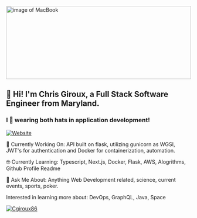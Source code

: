 <!--
**cgiroux86/cgiroux86** is a ✨ _special_ ✨ repository because its `README.md` (this file) appears on your GitHub profile.

Here are some ideas to get you started:

- 🔭 I’m currently working on ...
- 🌱 I’m currently learning ...
- 👯 I’m looking to collaborate on ...
- 🤔 I’m looking for help with ...
- 💬 Ask me about ...
- 📫 How to reach me: ...
- 😄 Pronouns: ...
- ⚡ Fun fact: ...
-->

<img width="100%" height="200px" src="https://images.unsplash.com/photo-1517336714731-489689fd1ca8?ixlib=rb-1.2.1&ixid=eyJhcHBfaWQiOjEyMDd9&auto=format&fit=crop&w=500&q=60" alt="image of MacBook"/>

## 👋 Hi! I'm Chris Giroux, a Full Stack Software Engineer from Maryland.

### I 💙 wearing both hats in application development!

[![Website](https://img.shields.io/website?color=green&down_color=red&down_message=down&label=Portfolio&style=for-the-badge&up_color=green&up_message=up&url=https%3A%2F%2Fchrisgiroux.com%2F)](https://chrisgiroux.com/)





🔭  Currently Working On: API built on flask, utilizing gunicorn as WGSI, JWT's for authentication and Docker for containerization, automation.

🤓  Currently Learning: Typescript, Next.js, Docker, Flask, AWS, Alogrithms, Github Profile Readme

💬  Ask Me About: Anything Web Development related, science, current events, sports, poker.

Interested in learning more about: DevOps, GraphQL, Java, Space

[![Cgiroux86](https://github-readme-stats.vercel.app/api?username=cgiroux86&theme=radical)](https://github.com/anuraghazra/github-readme-stats)

